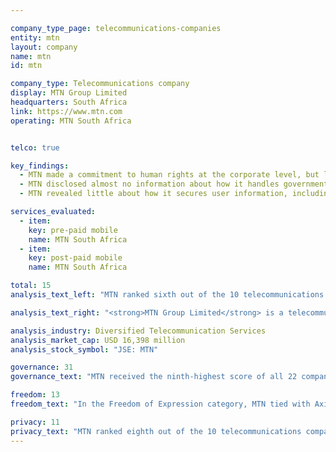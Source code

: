 ```yaml
---

company_type_page: telecommunications-companies
entity: mtn
layout: company
name: mtn
id: mtn

company_type: Telecommunications company
display: MTN Group Limited
headquarters: South Africa
link: https://www.mtn.com
operating: MTN South Africa


telco: true

key_findings:
  - MTN made a commitment to human rights at the corporate level, but lacked disclosure of policies that affect users’ freedom of expression and privacy in practice.
  - MTN disclosed almost no information about how it handles government or private requests to restrict content or accounts, or for user information. South African law prevents disclosure of government requests for user information, but MTN could disclose government requests for content restriction and requests from private parties.  
  - MTN revealed little about how it secures user information, including how it responds to data breaches.

services_evaluated:
  - item:
    key: pre-paid mobile
    name: MTN South Africa
  - item:
    key: post-paid mobile
    name: MTN South Africa

total: 15
analysis_text_left: "MTN ranked sixth out of the 10 telecommunications companies and 17th in the Index overall. Although South Africa’s internet environment is <a href=\"https://freedomhouse.org/report/freedom-net/2016/south-africa\" target=\"_blank\">ranked as free</a> by Freedom House, the company operates in a number of challenging markets including Iran, Rwanda, Afghanistan, and other countries across the Middle East and North Africa, making it difficult for the company to disclose concrete policies to implement its commitment to respect human rights across all of its global operations. MTN’s group-level corporate entity has historically relied on the company’s operations outside of South Africa for revenue. While South African law might prevent some specific disclosures, it does not prevent MTN South Africa from being much more transparent in general about policies and practices that affect users’ freedom of expression and privacy."

analysis_text_right: "<strong>MTN Group Limited</strong> is a telecommunications company that serves markets in 35 countries in Africa, Asia, and the Middle East. It offers voice and data services, and business services, such as cloud, infrastructure, network, software, and enterprise mobility. "

analysis_industry: Diversified Telecommunication Services
analysis_market_cap: USD 16,398 million
analysis_stock_symbol: "JSE: MTN"

governance: 31
governance_text: "MTN received the ninth-highest score of all 22 companies evaluated in the Governance category, and notably ahead of Twitter and Apple. The company disclosed an explicit commitment to freedom of expression and privacy as human rights (G1), and evidence of senior-level oversight over these issues within the company (G2). However, the company fell short on the remaining governance indicators: it disclosed a whistleblower program, but the focus of the program appeared related only to corruption and fraud (G3). Although MTN noted plans to finalize internal risk assessment guidelines, it did not reveal if it currently conducts human rights due diligence (G4). Likewise, MTN lacked clear disclosure of whether it engages with stakeholders on freedom of expression and privacy issues (G5), or of a grievance and remedy mechanism allowing users to address freedom of expression and privacy concerns (G6)."

freedom: 13
freedom_text: "In the Freedom of Expression category, MTN tied with Axiata for the second-lowest score of all telecommunications companies, ahead of Bharti Airtel.<br /><br /><strong>Content and account restriction requests:</strong> MTN was one of the six telecommunications companies to receive no credit on these indicators (F5-F7). The company did not clearly disclose its process for handling government or private requests to restrict content or accounts (F5) nor did it publish any data about the number of such requests it received or complied with (F6, F7). South African law does not prevent companies from disclosing this information.<br /><br /><strong>Network management and shutdowns:</strong> MTN disclosed little about its network management and shutdown policies (F9, F10). The company enables users to access Facebook without charging their data plan, a practice known as “zero rating,” but disclosed nothing more about its network management practices (F9). MTN also provided minimal information about its network shutdown policies and procedures (F10).<br /><br /><strong>Identity policy:</strong> MTN South Africa disclosed that users must register their SIM card with the company using their government-issued identification. All mobile phone users in South Africa are <a href=\"http://www.internet.org.za/ricpci.html\" target=\"_blank\">legally required to do so</a> (F11)."

privacy: 11
privacy_text: "MTN ranked eighth out of the 10 telecommunications companies in the Privacy category, ahead of only Etisalat and Ooredoo. <br /><br /><strong>Handling of user information:</strong> MTN was among the lowest-scoring companies on these indicators, offering slightly more disclosure than Etisalat and Ooredoo (P3-P8). It provided just minimal information about what types of user information it collects and why (P3, P5), but no information about what it shares or for how long it retains user information (P4, P6). The company also failed to disclose options available to users to control what information about them the company collects and shares (P7), or to obtain all of the information the company holds on them (P8). <br /><br /><strong>Requests for user information:</strong> Like most telecommunications companies, MTN South Africa provided almost no information about how it handles requests from governments and private parties for user information (P10-P11). It gave little information about its process for handling such requests (P10) and no data about the number of such requests it receives or complies with (P11). Companies in South Africa are prohibited from publishing such information about government requests, including the fact that a request was made, but nothing prevents them from fully disclosing how they handle private requests and the number of these requests they receive and comply with.<br /><br /><strong>Security:</strong> MTN disclosed little about its security policies, scoring better than only Etisalat and Ooredoo on these indicators (P13-P18). However it was one of only two telecommunications companies to offer any disclosure on its processes for addressing security vulnerabilities (P14). Like most companies, MTN offered no information about how it handles data breaches (P15)."
---
```

